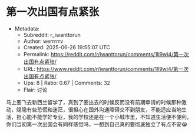 # 第一次出国有点紧张

- Metadata:
  - Subreddit: r_iwanttorun
  - Author: werrrrrv
  - Created: 2025-06-26 19:55:07 UTC
  - Permalink: https://reddit.com/r/iwanttorun/comments/1ll9wi4/第一次出国有点紧张/
  - URL: https://www.reddit.com/r/iwanttorun/comments/1ll9wi4/第一次出国有点紧张/
  - Ups: 8 | Ratio: 0.67 | Comments: 32
  - Flair: 讨论


马上要飞去新西兰留学了，真到了要出去的时候反而没有前期申请的时候那种激动，隐隐有些恐慌和迷茫，很担心在国外沟通障碍交不到朋友，不能适应当地生活，担心能不能学好专业，我的学校还是在一个小城市里，不知道生活便不便利，你们当初第一次出国会有同样感觉吗，一想到自己真的要彻底独立了有点不安😭

